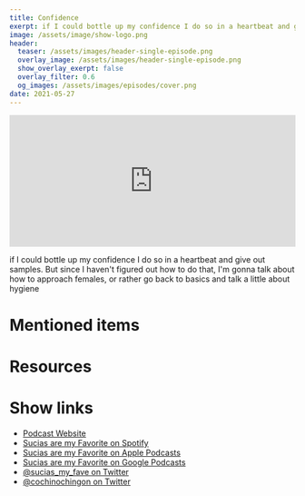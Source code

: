 ```yaml
---
title: Confidence
exerpt: if I could bottle up my confidence I do so in a heartbeat and give out samples. But since I haven't figured out how to do that, I'm gonna talk about how to approach females, or rather go back to basics and talk a little about hygiene
image: /assets/image/show-logo.png
header:
  teaser: /assets/images/header-single-episode.png
  overlay_image: /assets/images/header-single-episode.png
  show_overlay_exerpt: false
  overlay_filter: 0.6
  og_images: /assets/images/episodes/cover.png
date: 2021-05-27
---
```

<iframe src="https://open.spotify.com/embed-podcast/episode/7in2FguVB3ozCpzCvgLwtD" width="100%" height="232" frameborder="0" allowtransparency="true" allow="encrypted-media"></iframe>

if I could bottle up my confidence I do so in a heartbeat and give out samples. But since I haven't figured out how to do that, I'm gonna talk about how to approach females, or rather go back to basics and talk a little about hygiene

# Mentioned items

# Resources

# Show links

* <i class=fas fa-link></i> [Podcast Website](https://cochinochingon.com)
* <i class=fab fa-spotify></i> [Sucias are my Favorite on Spotify](https://open.spotify.com/show/3XjoipCU3QzeIaQAAQpBdW)
* <i class=fas fa-podcast></i> [Sucias are my Favorite on Apple Podcasts](https://podcasts.apple.com/us/podcast/sucias-are-my-favorite/id1548173787)
* <i class=fab fa-google-play></i> [Sucias are my Favorite on Google Podcasts](https://podcasts.google.com/feed/aHR0cHM6Ly9hbmNob3IuZm0vcy80MjI0YzYzYy9wb2RjYXN0L3Jzcw==)
* <i class=fab fa-twitter></i> [@sucias_my_fave on Twitter](https://twitter.com/sucias_my_fave)
* <i class=fab fa-twitter></i> [@cochinochingon on Twitter](https://twitter.com/cochinochingon)
